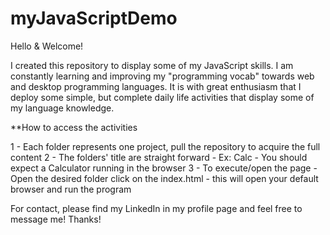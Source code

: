 # myJavaScriptDemo

Hello & Welcome!

I created this repository to display some of my JavaScript skills. I am constantly learning and improving my "programming vocab" towards web and desktop programming languages.
It is with great enthusiasm that I deploy some simple, but complete daily life activities that display some of my language knowledge.

**How to access the activities

1 - Each folder represents one project, pull the repository to acquire the full content
2 - The folders' title are straight forward - Ex: Calc - You should expect a Calculator running in the browser
3 - To execute/open the page - Open the desired folder click on the index.html - this will open your default browser and run the program

For contact, please find my LinkedIn in my profile page and feel free to message me!
Thanks!
